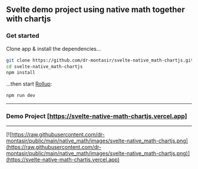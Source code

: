 ## Svelte demo project using native math together with chartjs

### Get started

Clone app & install the dependencies...

```bash
git clone https://github.com/dr-montasir/svelte-native_math-chartjs.git
cd svelte-native_math-chartjs
npm install
```

...then start [Rollup](https://rollupjs.org):

```bash
npm run dev
```

---

### Demo Project [https://svelte-native-math-chartjs.vercel.app]

---

[![https://raw.githubusercontent.com/dr-montasir/public/main/native_math/images/svelte-native_math-chartjs.png](https://raw.githubusercontent.com/dr-montasir/public/main/native_math/images/svelte-native_math-chartjs.png)](https://svelte-native-math-chartjs.vercel.app)
